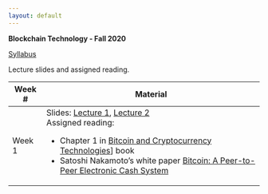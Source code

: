 ```yaml
---
layout: default
---
```


**Blockchain Technology - Fall 2020**

[Syllabus](./syllabus.pdf)

Lecture slides and assigned reading.

| Week # | Material           |
|--------|--------------------|
| Week 1 | Slides: [Lecture 1](./lecture1.pdf), [Lecture 2](./lecture2.pdf) <br/> Assigned reading: <ul><li> Chapter 1 in [Bitcoin and Cryptocurrency Technologies](https://d28rh4a8wq0iu5.cloudfront.net/bitcointech/readings/princeton_bitcoin_book.pdf)] book </li><li> Satoshi Nakamoto’s white paper [Bitcoin: A Peer-to-Peer Electronic Cash System](https://bitcoin.org/bitcoin.pdf) </li></ul>         |